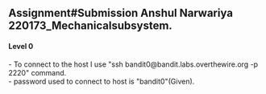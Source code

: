 <h2>Assignment#Submission Anshul Narwariya 220173_Mechanicalsubsystem.</h2>
<h4>Level 0</h4>
- To connect to the host I use "ssh bandit0@bandit.labs.overthewire.org -p 2220" command.<br>
- password used to connect to host is "bandit0"(Given).<br>